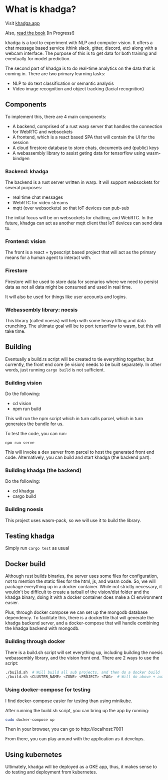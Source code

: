 # What is khadga?

Visit [khadga.app](https://khadga.app)

Also, [read the book][-book] [In Progress!]

khadga is a tool to experiment with NLP and computer vision.  It offers a chat message based service
(think slack, gitter, discord, etc) along with a webcam interface.  The purpose of this is to
get data for both training and eventually for model prediction.

The second part of khadga is to do real-time analytics on the data that is coming in.  There are
two primary learning tasks:

- NLP to do text classification or semantic analysis
- Video image recognition and object tracking (facial recognition)

## Components

To implement this, there are 4 main components:

- A backend, comprised of a rust warp server that handles the connection for WebRTC and websockets
- A frontend, which is a react based SPA that will contain the UI for the session
- A cloud firestore database to store chats, documents and (public) keys
- A webassembly library to assist geting data for tensorflow using wasm-bindgen

### Backend: khadga

The backend is a rust server written in warp.  It will support websockets for several purposes:

- real time chat messages
- WebRTC for video streams
- mqtt (over websockets) so that IoT devices can pub-sub

The initial focus will be on websockets for chatting, and WebRTC.  In the future, khadga can act as
another mqtt client that IoT devices can send data to.

### Frontend: vision

The front is a react + typescript based project that will act as the primary means for a human agent
to interact with.

### Firestore

Firestore will be used to store data for scenarios where we need to persist data as not all data might
be consumed and used in real time.

It will also be used for things like user accounts and logins.

### Webassembly library: noesis

This library (called noesis) will help with some heavy lifting and data crunching.  The ultimate goal
will be to port tensorflow to wasm, but this will take time.

## Building

Eventually a build.rs script will be created to tie everything together, but  currently, the front end
core (ie vision) needs to be built separately.  In other words, just running `cargo build` is not
sufficient.

### Building vision

Do the following:

- cd vision
- npm run build

This will run the npm script which in turn calls parcel, which in turn generates the bundle for us. 

To test the code, you can run:

```
npm run serve
```

This will invoke a dev server from parcel to host the generated front end code.  Alternatively, you can build
and start khadga (the backend part).

### Building khadga (the backend)

Do the following:

- cd khadga
- cargo build

### Building noesis

This project uses wasm-pack, so we will use it to build the library.


## Testing khadga

Simply run `cargo test` as usual

## Docker build

Although rust builds binaries, the server uses some files for configuration, not to mention the static files
for the html, js, and wasm code.  So, we will package everything up in a docker container.  While not strictly
necessary, it wouldn't be difficult to create a tarball of the vision/dist folder and the khadga binary, doing
it with a docker container does make a CI environment easier.

Plus, through docker compose we can set up the mongodb database dependency.  To facilitate this, there is a 
dockerfile that will generate the khadga backend server, and a docker-compose that will handle combining the
khadga backend with mongodb.

### Building through docker

There is a build.sh script will set everything up, including building the noesis webassembly
library, and the vision front end.  There are 2 ways to use the script:

```bash
./build.sh  # Will build all sub projects, and then do a docker build
./build.sh <CLUSTER_NAME> <ZONE> <PROJECT> <TAG>  # Will do above + auth docker with gcloud and push image to GCR
```

### Using docker-compose for testing

I find docker-compose easier for testing than using minikube.

After running the build.sh script, you can bring up the app by running:

```bash
sudo docker-compose up
```

Then in your browser, you can go to http://localhost:7001

From there, you can play around with the application as it develops.

## Using kubernetes

Ultimately, khadga will be deployed as a GKE app, thus, it makes sense to do testing and deployment
from kubernetes.

[-book]: https://rarebreed.github.io/khadga/
